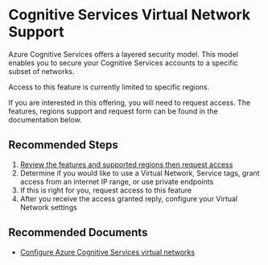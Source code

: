 <properties
  pagetitle="Cognitive Services Virtual Network Support"
  service="microsoft.cognitiveservices"
  resource="accounts"
  ms.author="dfulcer"
  selfhelptype="Generic"
  supporttopicids="32742609"
  productpesids="17256"
  cloudenvironments="public,fairfax,mooncake,ussec,usnat"
  articleid="d224b92a-2d2b-45d3-b9de-40da370a6d11"
  ownershipid="AzureCogSvc_CognitiveServices" />
# Cognitive Services Virtual Network Support

Azure Cognitive Services offers a layered security model.  This model enables you to secure your Cognitive Services accounts to a specific subset of networks.

Access to this feature is currently limited to specific regions.

If you are interested in this offering, you will need to request access.  The features, regions support and request form can be found in the documentation below.

## **Recommended Steps**

1. [Review the features and supported regions then request access](https://docs.microsoft.com/azure/cognitive-services/cognitive-services-virtual-networks?tabs=portal)
2. Determine if you would like to use a Virtual Network, Service tags, grant access from an internet IP range, or use private endpoints
3. If this is right for you, request access to this feature
4. After you receive the access granted reply, configure your Virtual Network settings

## **Recommended Documents**

* [Configure Azure Cognitive Services virtual networks](https://docs.microsoft.com/azure/cognitive-services/cognitive-services-virtual-networks?tabs=portal)

